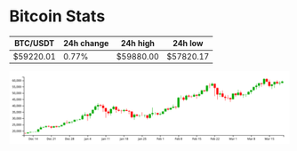 # Bitcoin Stats

BTC/USDT|24h change|24h high|24h low|
|---|---|---|---|
|$59220.01|0.77%|$59880.00|$57820.17|

<img src="./chart.svg">
